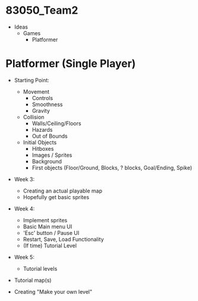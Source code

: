 # 83050_Team2
- Ideas
  - Games
    - Platformer
    
# Platformer (Single Player)
- Starting Point:
  - Movement
    - Controls
    - Smoothness
    - Gravity
  - Collision
    - Walls/Ceiling/Floors
    - Hazards
    - Out of Bounds
  - Initial Objects
    - Hitboxes
    - Images / Sprites
    - Background
    - First objects (Floor/Ground, Blocks, ? blocks, Goal/Ending, Spike)

- Week 3:
  - Creating an actual playable map
  - Hopefully get basic sprites
  
- Week 4:
  - Implement sprites
  - Basic Main menu UI
  - 'Esc' button / Pause UI
  - Restart, Save, Load Functionality
  - (If time) Tutorial Level
  
- Week 5:
  - Tutorial levels
  
- Tutorial map(s)
- Creating "Make your own level"
